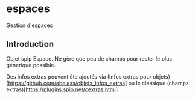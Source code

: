 # espaces
Gestion d'espaces

## Introduction
Objet spip Espace. Ne gère que peu de champs pour rester le plus génerique possible.

Des infos extras peuvent ête ajoutés via (Infos extras pour objets)[https://github.com/abelass/objets_infos_extras]
ou le classique (champs extras)[https://plugins.spip.net/cextras.html]